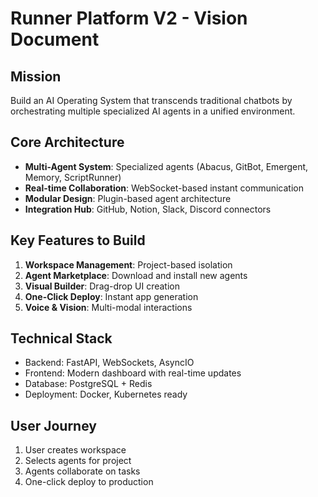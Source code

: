 # Runner Platform V2 - Vision Document

## Mission
Build an AI Operating System that transcends traditional chatbots by orchestrating multiple specialized AI agents in a unified environment.

## Core Architecture
- **Multi-Agent System**: Specialized agents (Abacus, GitBot, Emergent, Memory, ScriptRunner)
- **Real-time Collaboration**: WebSocket-based instant communication
- **Modular Design**: Plugin-based agent architecture
- **Integration Hub**: GitHub, Notion, Slack, Discord connectors

## Key Features to Build
1. **Workspace Management**: Project-based isolation
2. **Agent Marketplace**: Download and install new agents
3. **Visual Builder**: Drag-drop UI creation
4. **One-Click Deploy**: Instant app generation
5. **Voice & Vision**: Multi-modal interactions

## Technical Stack
- Backend: FastAPI, WebSockets, AsyncIO
- Frontend: Modern dashboard with real-time updates
- Database: PostgreSQL + Redis
- Deployment: Docker, Kubernetes ready

## User Journey
1. User creates workspace
2. Selects agents for project
3. Agents collaborate on tasks
4. One-click deploy to production
